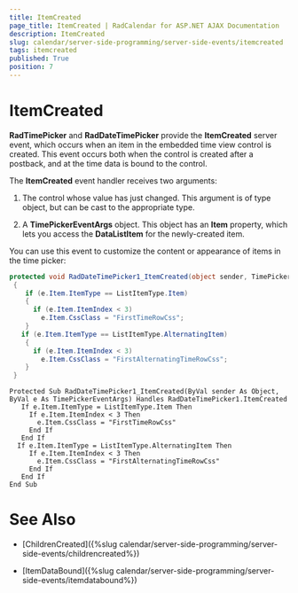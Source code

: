 ```yaml
---
title: ItemCreated
page_title: ItemCreated | RadCalendar for ASP.NET AJAX Documentation
description: ItemCreated
slug: calendar/server-side-programming/server-side-events/itemcreated
tags: itemcreated
published: True
position: 7
---
```


# ItemCreated



**RadTimePicker** and **RadDateTimePicker** provide the **ItemCreated** server event, which occurs when an item in the embedded time view control is created. This event occurs both when the control is created after a postback, and at the time data is bound to the control.

The **ItemCreated** event handler receives two arguments:

1. The control whose value has just changed. This argument is of type object, but can be cast to the appropriate type.

2. A **TimePickerEventArgs** object. This object has an **Item** property, which lets you access the **DataListItem** for the newly-created item.

You can use this event to customize the content or appearance of items in
the time picker:



````C#
protected void RadDateTimePicker1_ItemCreated(object sender, TimePickerEventArgs e)
 {
    if (e.Item.ItemType == ListItemType.Item)
    {
      if (e.Item.ItemIndex < 3)
        e.Item.CssClass = "FirstTimeRowCss";
    }
   if (e.Item.ItemType == ListItemType.AlternatingItem)
    {
      if (e.Item.ItemIndex < 3)
        e.Item.CssClass = "FirstAlternatingTimeRowCss";
    }
 }
````
````VB.NET
Protected Sub RadDateTimePicker1_ItemCreated(ByVal sender As Object, ByVal e As TimePickerEventArgs) Handles RadDateTimePicker1.ItemCreated
   If e.Item.ItemType = ListItemType.Item Then
     If e.Item.ItemIndex < 3 Then
       e.Item.CssClass = "FirstTimeRowCss"
     End If
   End If
  If e.Item.ItemType = ListItemType.AlternatingItem Then
     If e.Item.ItemIndex < 3 Then
       e.Item.CssClass = "FirstAlternatingTimeRowCss"
     End If
   End If
End Sub
````


# See Also

 * [ChildrenCreated]({%slug calendar/server-side-programming/server-side-events/childrencreated%})

 * [ItemDataBound]({%slug calendar/server-side-programming/server-side-events/itemdatabound%})
